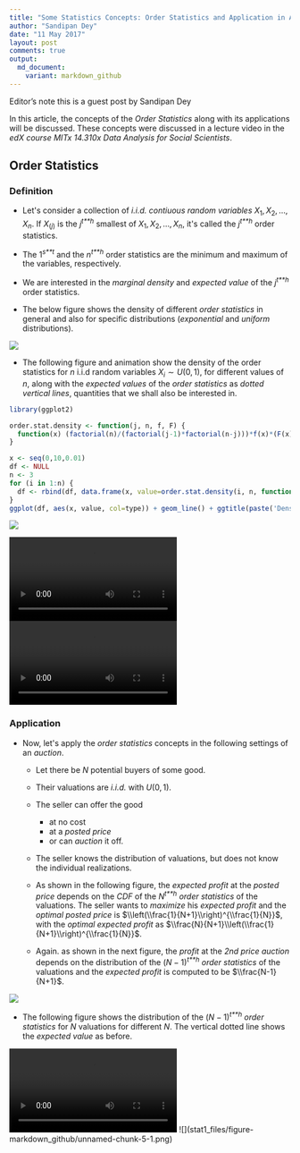 ```yaml
---
title: "Some Statistics Concepts: Order Statistics and Application in Auction"
author: "Sandipan Dey"
date: "11 May 2017"
layout: post
comments: true
output: 
  md_document:
    variant: markdown_github
---
```


Editor’s note this is a guest post by Sandipan Dey

In this article, the concepts of the *Order Statistics* along with its applications will be discussed. These concepts were discussed in a lecture video in the *edX course MITx 14.310x Data Analysis for Social Scientists*.

Order Statistics
----------------

### Definition

-   Let's consider a collection of *i.i.d. contiuous random variables* *X*<sub>1</sub>, *X*<sub>2</sub>, …, *X*<sub>*n*</sub>. If *X*<sub>(*j*)</sub> is the *j*<sup>*t**h*</sup> smallest of *X*<sub>1</sub>, *X*<sub>2</sub>, …, *X*<sub>*n*</sub>, it's called the *j*<sup>*t**h*</sup> order statistics.

-   The 1<sup>*s**t*</sup> and the *n*<sup>*t**h*</sup> order statistics are the minimum and maximum of the variables, respectively.

-   We are interested in the *marginal density* and *expected value* of the *j*<sup>*t**h*</sup> order statistics.

-   The below figure shows the density of different *order statistics* in general and also for specific distributions (*exponential* and *uniform* distributions).

![](C:/work/analytics/Blogs/ml/stat/order_stat.png)

-   The following figure and animation show the density of the order statistics for *n* i.i.d random variables *X*<sub>*i*</sub> ∼ *U*(0, 1), for different values of *n*, along with the *expected values* of the *order statistics* as *dotted vertical lines*, quantities that we shall also be interested in.

``` r
library(ggplot2)

order.stat.density <- function(j, n, f, F) {
  function(x) (factorial(n)/(factorial(j-1)*factorial(n-j)))*f(x)*(F(x))^(j-1)*(1-F(x))^(n-j)
}

x <- seq(0,10,0.01)
df <- NULL
n <- 3
for (i in 1:n) {
  df <- rbind(df, data.frame(x, value=order.stat.density(i, n, function(x) 1/10, function(x) x/10)(x), type=paste0('OrderStat',i)))
}
ggplot(df, aes(x, value, col=type)) + geom_line() + ggtitle(paste('Density of the order statistics for n=', 3, 'iid rvs ~ U(0,10)'))
```

![](stat1_files/figure-markdown_github/unnamed-chunk-1-1.png)

<video   controls loop>
<source src="stat1_files/figure-markdown_github/unnamed-chunk-2-.webm" />
<p>
video of chunk unnamed-chunk-2
</p>
</video>
<video   controls loop>
<source src="stat1_files/figure-markdown_github/unnamed-chunk-3-.webm" />
<p>
video of chunk unnamed-chunk-3
</p>
</video>

### Application

-   Now, let's apply the *order statistics* concepts in the following settings of an *auction*.

    -   Let there be *N* potential buyers of some good.

    -   Their valuations are *i.i.d.* with *U*(0, 1).

    -   The seller can offer the good
        -   at no cost
        -   at a *posted price*
        -   or can *auction* it off.
    -   The seller knows the distribution of valuations, but does not know the individual realizations.

    -   As shown in the following figure, the *expected profit* at the *posted price* depends on the *CDF* of the *N*<sup>*t**h*</sup> *order statistics* of the valuations. The seller wants to *maximize* his *expected profit* and the *optimal posted price* is $\\left(\\frac{1}{N+1}\\right)^{\\frac{1}{N}}$, with the *optimal expected profit* as $\\frac{N}{N+1}\\left(\\frac{1}{N+1}\\right)^{\\frac{1}{N}}$.

    -   Again. as shown in the next figure, the *profit* at the *2nd price auction* depends on the distribution of the (*N* − 1)<sup>*t**h*</sup> *order statistics* of the valuations and the *expected profit* is computed to be $\\frac{N-1}{N+1}$.

![](C:/work/analytics/Blogs/ml/stat/auction_posted.png)

-   The following figure shows the distribution of the (*N* − 1)<sup>*t**h*</sup> *order statistics* for *N* valuations for different *N*. The vertical dotted line shows the *expected value* as before.

<video   controls loop>
<source src="stat1_files/figure-markdown_github/unnamed-chunk-4-.webm" />
<p>
video of chunk unnamed-chunk-4
</p>
</video>
![](stat1_files/figure-markdown_github/unnamed-chunk-5-1.png)
